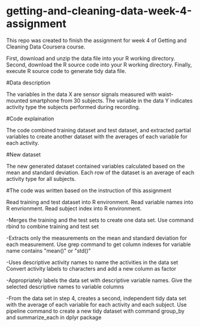 # getting-and-cleaning-data-week-4-assignment
This repo was created to finish the assignment for week 4 of Getting and Cleaning Data Coursera course.

First, download and unzip the data file into your R working directory.
Second, download the R source code into your R working directory.
Finally, execute R source code to generate tidy data file.

#Data description

The variables in the data X are sensor signals measured with waist-mounted smartphone from 30 subjects. The variable in the data Y indicates activity type the subjects performed during recording.

#Code explaination

The code combined training dataset and test dataset, and extracted partial variables to create another dataset with the averages of each variable for each activity.

#New dataset

The new generated dataset contained variables calculated based on the mean and standard deviation. Each row of the dataset is an average of each activity type for all subjects.

#The code was written based on the instruction of this assignment

Read training and test dataset into R environment. Read variable names into R envrionment. Read subject index into R environment.

-Merges the training and the test sets to create one data set. Use command rbind to combine training and test set

-Extracts only the measurements on the mean and standard deviation for each measurement. Use grep command to get column indexes for variable name contains "mean()" or "std()"

-Uses descriptive activity names to name the activities in the data set Convert activity labels to characters and add a new column as factor

-Appropriately labels the data set with descriptive variable names. Give the selected descriptive names to variable columns

-From the data set in step 4, creates a second, independent tidy data set with the average of each variable for each activity and each subject. Use pipeline command to create a new tidy dataset with command group_by and summarize_each in dplyr package

